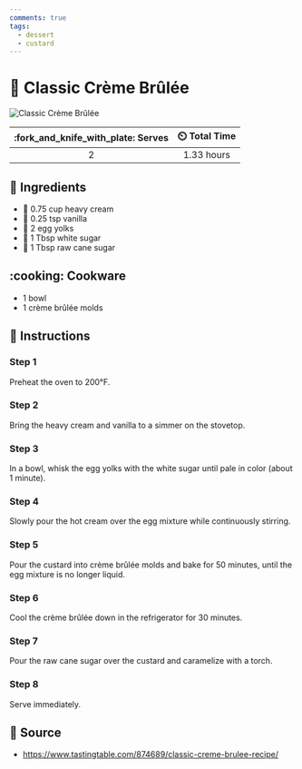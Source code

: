 ```yaml
---
comments: true
tags:
  - dessert
  - custard
---
```

# :custard: Classic Crème Brûlée

![Classic Crème Brûlée](../assets/images/classic-crème-brûlée.jpg)

| :fork_and_knife_with_plate: Serves | :timer_clock: Total Time |
|:----------------------------------:|:-----------------------: |
| 2 | 1.33 hours |

## :salt: Ingredients

- :icecream: 0.75 cup heavy cream
- :icecream: 0.25 tsp vanilla
- :egg: 2 egg yolks
- :candy: 1 Tbsp white sugar
- :candy: 1 Tbsp raw cane sugar

## :cooking: Cookware

- 1 bowl
- 1 crème brûlée molds

## :pencil: Instructions

### Step 1

Preheat the oven to 200°F.

### Step 2

Bring the heavy cream and vanilla to a simmer on the stovetop.

### Step 3

In a bowl, whisk the egg yolks with the white sugar until pale in color (about 1 minute).

### Step 4

Slowly pour the hot cream over the egg mixture while continuously stirring.

### Step 5

Pour the custard into crème brûlée molds and bake for 50 minutes, until the egg mixture is no longer liquid.

### Step 6

Cool the crème brûlée down in the refrigerator for 30 minutes.

### Step 7

Pour the raw cane sugar over the custard and caramelize with a torch.

### Step 8

Serve immediately.

## :link: Source

- <https://www.tastingtable.com/874689/classic-creme-brulee-recipe/>

